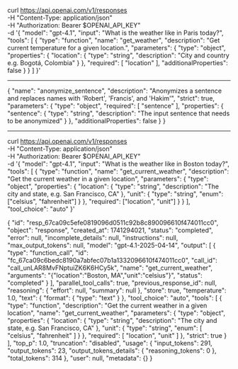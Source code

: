 curl https://api.openai.com/v1/responses \
-H "Content-Type: application/json" \
-H "Authorization: Bearer $OPENAI_API_KEY" \
-d '{
    "model": "gpt-4.1",
    "input": "What is the weather like in Paris today?",
    "tools": [
        {
            "type": "function",
            "name": "get_weather",
            "description": "Get current temperature for a given location.",
            "parameters": {
                "type": "object",
                "properties": {
                    "location": {
                        "type": "string",
                        "description": "City and country e.g. Bogotá, Colombia"
                    }
                },
                "required": [
                    "location"
                ],
                "additionalProperties": false
            }
        }
    ]
}'


---------------------------------------------------

{
    "name": "anonymize_sentence",
    "description": "Anonymizes a sentence and replaces names with 'Robert', 'Francis', and 'Hakim'",
    "strict": true,
    "parameters": {
        "type": "object",
        "required": [
            "sentence"
        ],
        "properties": {
            "sentence": {
                "type": "string",
                "description": "The input sentence that needs to be anonymized"
            }
        },
        "additionalProperties": false
    }
}


-----------------------------------------------

curl https://api.openai.com/v1/responses \
  -H "Content-Type: application/json" \
  -H "Authorization: Bearer $OPENAI_API_KEY" \
  -d '{
    "model": "gpt-4.1",
    "input": "What is the weather like in Boston today?",
    "tools": [
      {
        "type": "function",
        "name": "get_current_weather",
        "description": "Get the current weather in a given location",
        "parameters": {
          "type": "object",
          "properties": {
            "location": {
              "type": "string",
              "description": "The city and state, e.g. San Francisco, CA"
            },
            "unit": {
              "type": "string",
              "enum": ["celsius", "fahrenheit"]
            }
          },
          "required": ["location", "unit"]
        }
      }
    ],
    "tool_choice": "auto"
  }'


{
  "id": "resp_67ca09c5efe0819096d0511c92b8c890096610f474011cc0",
  "object": "response",
  "created_at": 1741294021,
  "status": "completed",
  "error": null,
  "incomplete_details": null,
  "instructions": null,
  "max_output_tokens": null,
  "model": "gpt-4.1-2025-04-14",
  "output": [
    {
      "type": "function_call",
      "id": "fc_67ca09c6bedc8190a7abfec07b1a1332096610f474011cc0",
      "call_id": "call_unLAR8MvFNptuiZK6K6HCy5k",
      "name": "get_current_weather",
      "arguments": "{\"location\":\"Boston, MA\",\"unit\":\"celsius\"}",
      "status": "completed"
    }
  ],
  "parallel_tool_calls": true,
  "previous_response_id": null,
  "reasoning": {
    "effort": null,
    "summary": null
  },
  "store": true,
  "temperature": 1.0,
  "text": {
    "format": {
      "type": "text"
    }
  },
  "tool_choice": "auto",
  "tools": [
    {
      "type": "function",
      "description": "Get the current weather in a given location",
      "name": "get_current_weather",
      "parameters": {
        "type": "object",
        "properties": {
          "location": {
            "type": "string",
            "description": "The city and state, e.g. San Francisco, CA"
          },
          "unit": {
            "type": "string",
            "enum": [
              "celsius",
              "fahrenheit"
            ]
          }
        },
        "required": [
          "location",
          "unit"
        ]
      },
      "strict": true
    }
  ],
  "top_p": 1.0,
  "truncation": "disabled",
  "usage": {
    "input_tokens": 291,
    "output_tokens": 23,
    "output_tokens_details": {
      "reasoning_tokens": 0
    },
    "total_tokens": 314
  },
  "user": null,
  "metadata": {}
}
